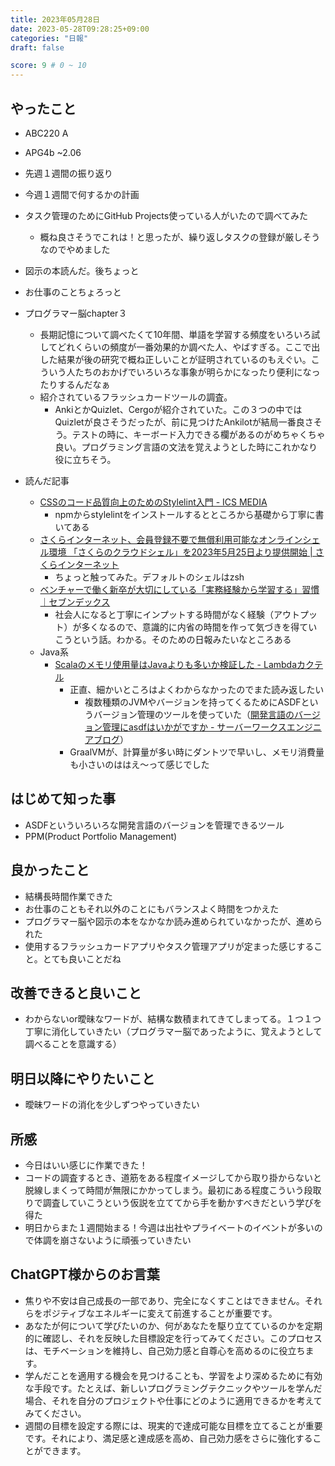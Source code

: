 ```yaml
---
title: 2023年05月28日
date: 2023-05-28T09:28:25+09:00
categories: "日報"
draft: false

score: 9 # 0 ~ 10
---
```


## やったこと

- ABC220 A
- APG4b ~2.06
- 先週１週間の振り返り
- 今週１週間で何するかの計画
- タスク管理のためにGitHub Projects使っている人がいたので調べてみた
	- 概ね良さそうでこれは！と思ったが、繰り返しタスクの登録が厳しそうなのでやめました
- 図示の本読んだ。後ちょっと
- お仕事のことちょろっと
- プログラマー脳chapter３
	- 長期記憶について調べたくて10年間、単語を学習する頻度をいろいろ試してどれくらいの頻度が一番効果的か調べた人、やばすぎる。ここで出した結果が後の研究で概ね正しいことが証明されているのもえぐい。こういう人たちのおかげでいろいろな事象が明らかになったり便利になったりするんだなぁ
	- 紹介されているフラッシュカードツールの調査。
		- AnkiとかQuizlet、Cergoが紹介されていた。この３つの中ではQuizletが良さそうだったが、前に見つけたAnkilotが結局一番良さそう。テストの時に、キーボード入力できる欄があるのがめちゃくちゃ良い。プログラミング言語の文法を覚えようとした時にこれかなり役に立ちそう。

- 読んだ記事

	- [CSSのコード品質向上のためのStylelint入門 - ICS MEDIA](https://ics.media/entry/230525/)
		- npmからstylelintをインストールするとところから基礎から丁寧に書いてある
	- [さくらインターネット、会員登録不要で無償利用可能なオンラインシェル環境 「さくらのクラウドシェル」を2023年5月25日より提供開始 | さくらインターネット](https://www.sakura.ad.jp/information/newsreleases/2023/05/25/1968211581/)
		- ちょっと触ってみた。デフォルトのシェルはzsh
	- [ベンチャーで働く新卒が大切にしている「実務経験から学習する」習慣｜セブンデックス](https://sevendex.com/post/16226/)
		- 社会人になると丁寧にインプットする時間がなく経験（アウトプット）が多くなるので、意識的に内省の時間を作って気づきを得ていこうという話。わかる。そのための日報みたいなところある
	- Java系
		- [Scalaのメモリ使用量はJavaよりも多いか検証した - Lambdaカクテル](https://blog.3qe.us/entry/2023/04/21/041246)
			- 正直、細かいところはよくわからなかったのでまた読み返したい
				- 複数種類のJVMやバージョンを持ってくるためにASDFというバージョン管理のツールを使っていた（[開発言語のバージョン管理にasdfはいかがですか - サーバーワークスエンジニアブログ](https://blog.serverworks.co.jp/asdf)）
			- GraalVMが、計算量が多い時にダントツで早いし、メモリ消費量も小さいのははえ〜って感じでした

  

## はじめて知った事

- ASDFといういろいろな開発言語のバージョンを管理できるツール
- PPM(Product Portfolio Management)

  

## 良かったこと

- 結構長時間作業できた
- お仕事のこともそれ以外のことにもバランスよく時間をつかえた
- プログラマー脳や図示の本をなかなか読み進められていなかったが、進められた
- 使用するフラッシュカードアプリやタスク管理アプリが定まった感じすること。とても良いことだね

  

## 改善できると良いこと

- わからないor曖昧なワードが、結構な数積まれてきてしまってる。１つ１つ丁寧に消化していきたい（プログラマー脳であったように、覚えようとして調べることを意識する）

  

## 明日以降にやりたいこと

- 曖昧ワードの消化を少しずつやっていきたい

  

## 所感
- 今日はいい感じに作業できた！
- コードの調査するとき、道筋をある程度イメージしてから取り掛からないと脱線しまくって時間が無限にかかってしまう。最初にある程度こういう段取りで調査していこうという仮説を立ててから手を動かすべきだという学びを得た
- 明日からまた１週間始まる！今週は出社やプライベートのイベントが多いので体調を崩さないように頑張っていきたい


## ChatGPT様からのお言葉
- 焦りや不安は自己成長の一部であり、完全になくすことはできません。それらをポジティブなエネルギーに変えて前進することが重要です。
- あなたが何について学びたいのか、何があなたを駆り立てているのかを定期的に確認し、それを反映した目標設定を行ってみてください。このプロセスは、モチベーションを維持し、自己効力感と自尊心を高めるのに役立ちます。
- 学んだことを適用する機会を見つけることも、学習をより深めるために有効な手段です。たとえば、新しいプログラミングテクニックやツールを学んだ場合、それを自分のプロジェクトや仕事にどのように適用できるかを考えてみてください。
- 週間の目標を設定する際には、現実的で達成可能な目標を立てることが重要です。それにより、満足感と達成感を高め、自己効力感をさらに強化することができます。
